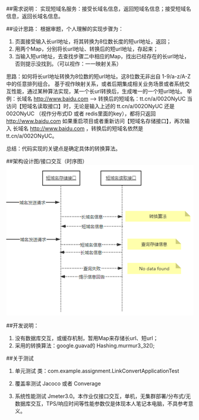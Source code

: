 ##需求说明：
 实现短域名服务：接受长域名信息，返回短域名信息；接受短域名信息，返回长域名信息。

##设计思路：
 根据审题，个人理解的实现步骤为：
  1. 页面接受输入长url地址，将其转换为8位数长度的短url地址，返回；
  2. 用两个Map，分别将长url地址、转换后的短url地址，存起来；
  3. 当输入短url地址，去查找步骤二中相应的Map，找出已经存在的长url地址，否则提示没找到。（可以视作：一一映射关系）
  
 思路：如何将长url地址转换为8位数的短url地址。这8位数无非出自 1-9/a-z/A-Z 中的任意排列组合。
   基于视作映射关系，或者后期集成相关业务场景或者系统交互性能，通过某种算法实现，某一个长url转换后，生成唯一的一个短url地址。
   举例：长域名 http://www.baidu.com  ——> 转换后的短域名：tt.cn/a/002ONyUC
   当访问【短域名读取接口】时，无论是输入上述的 tt.cn/a/002ONyUC 还是 002ONyUC （视作分布式ID 或者 redis里面的key），都将只返回 http://www.baidu.com 
   如果重启项目或者重新访问【短域名存储接口】，再次输入 长域名 http://www.baidu.com ，转换后的短域名依然是 tt.cn/a/002ONyUC。
   
 总结：代码实现的关键点是确定具体的转换算法。
 
      

##架构设计图/接口交互（时序图）
![节点](./timingDiagram.PNG) 


##开发说明：
 1. 没有数据库交互，或缓存机制，暂用Map来存储长url、短url；
 2. 采用的转换算法：google.guava的 Hashing.murmur3_32();


##关于测试
 1. 单元测试
    类：com.example.assignment.LinkConvertApplicationTest

 2. 覆盖率测试
    Jacoco 或者 Converage

 3. 系统性能测试
    Jmeter3.0。本作业仅接口交互，单机，无集群部署/分布式/无数据库交互，TPS/响应时间等性能参数仅是体现本人笔记本电脑，不具参考意义。
 